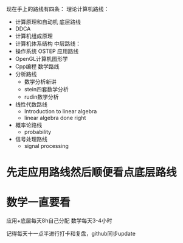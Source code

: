 现在手上的路线有四条：
理论计算机路线：
- 计算原理和自动机
底层路线
- DDCA
- 计算机组成原理
- 计算机体系结构
中层路线：
- 操作系统 OSTEP
应用路线
- OpenGL计算机图形学
- Cpp编程
数学路线
- 分析路线
	- 数学分析新讲
	- stein四套数学分析
	- rudin数学分析
- 线性代数路线
	- Introduction to linear algebra
	- linear algebra done right
- 概率论路线
	- probability
- 信号处理路线
	- signal processing


# 先走应用路线然后顺便看点底层路线
# 数学一直要看

应用+底层每天8h自己分配
数学每天3-4小时

记得每天十一点半进行打卡和复盘，github同步update